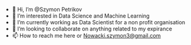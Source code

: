 - 👋 Hi, I’m @Szymon Petrikov
- 👀 I’m interested in Data Science and Machine Learning 
- 🌱 I’m currently working as Data Scientist for a non profit organisation
- 💞️ I’m looking to collaborate on anything related to my expirance
- 📫 How to reach me here or Nowacki.szymon3@gmail.com

<!---
s5217045/s5217045 is a ✨ special ✨ repository because its `README.md` (this file) appears on your GitHub profile.
You can click the Preview link to take a look at your changes.
--->
